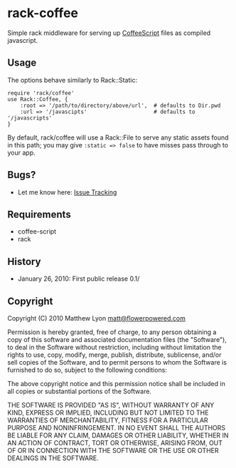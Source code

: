 # rack-coffee

Simple rack middleware for serving up [CoffeeScript](http://jashkenas.github.com/coffee-script/) files as compiled javascript.

## Usage

The options behave similarly to Rack::Static:
    
    require 'rack/coffee'
    use Rack::Coffee, {
        :root => '/path/to/directory/above/url',  # defaults to Dir.pwd
        :url => '/javascipts'                     # defaults to '/javascripts'
    }

By default, rack/coffee will use a Rack::File to serve any static assets found in this path; you may give `:static => false` to have misses pass through to your app.


## Bugs?

* Let me know here: [Issue Tracking](http://github.com/mattly/rack-coffee/issues)

## Requirements

* coffee-script
* rack

## History

* January 26, 2010: First public release 0.1/

## Copyright

Copyright (C) 2010 Matthew Lyon <matt@flowerpowered.com>

Permission is hereby granted, free of charge, to any person obtaining a copy
of this software and associated documentation files (the "Software"), to
deal in the Software without restriction, including without limitation the
rights to use, copy, modify, merge, publish, distribute, sublicense, and/or
sell copies of the Software, and to permit persons to whom the Software is
furnished to do so, subject to the following conditions:

The above copyright notice and this permission notice shall be included in
all copies or substantial portions of the Software.

THE SOFTWARE IS PROVIDED "AS IS", WITHOUT WARRANTY OF ANY KIND, EXPRESS OR
IMPLIED, INCLUDING BUT NOT LIMITED TO THE WARRANTIES OF MERCHANTABILITY,
FITNESS FOR A PARTICULAR PURPOSE AND NONINFRINGEMENT. IN NO EVENT SHALL
THE AUTHORS BE LIABLE FOR ANY CLAIM, DAMAGES OR OTHER LIABILITY, WHETHER 
IN AN ACTION OF CONTRACT, TORT OR OTHERWISE, ARISING FROM, OUT OF OR IN
CONNECTION WITH THE SOFTWARE OR THE USE OR OTHER DEALINGS IN THE SOFTWARE.